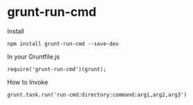 # grunt-run-cmd

Install

    npm install grunt-run-cmd --save-dev



In your Gruntfile.js

    require('grunt-run-cmd')(grunt);


How to Invoke

    grunt.task.run('run-cmd:directory:command:arg1,arg2,arg3')

